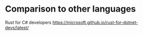 # Comparison to other languages

Rust for C# developers
https://microsoft.github.io/rust-for-dotnet-devs/latest/
